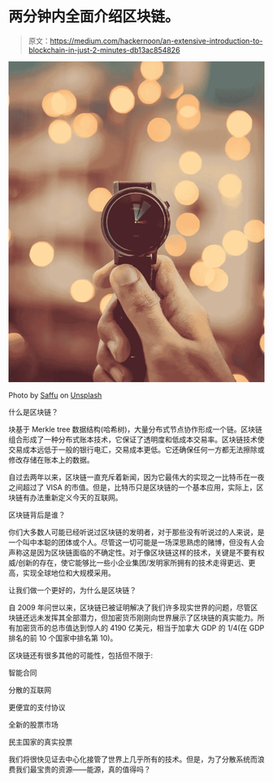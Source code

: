 # 两分钟内全面介绍区块链。

> 原文：<https://medium.com/hackernoon/an-extensive-introduction-to-blockchain-in-just-2-minutes-db13ac854826>

![](img/a045bac45940bbc4dea71adb60abb820.png)

Photo by [Saffu](https://unsplash.com/photos/E4kKGI4oGaU?utm_source=unsplash&utm_medium=referral&utm_content=creditCopyText) on [Unsplash](https://unsplash.com/search/photos/fast?utm_source=unsplash&utm_medium=referral&utm_content=creditCopyText)

什么是区块链？

块基于 Merkle tree 数据结构(哈希树)，大量分布式节点协作形成一个链。区块链组合形成了一种分布式账本技术，它保证了透明度和低成本交易率。区块链技术使交易成本远低于一般的银行电汇，交易成本更低。它还确保任何一方都无法擦除或修改存储在账本上的数据。

自过去两年以来，区块链一直充斥着新闻，因为它最伟大的实现之一比特币在一夜之间超过了 VISA 的市值。但是，比特币只是区块链的一个基本应用，实际上，区块链有办法重新定义今天的互联网。

区块链背后是谁？

你们大多数人可能已经听说过区块链的发明者，对于那些没有听说过的人来说，是一个叫中本聪的团体或个人。尽管这一切可能是一场深思熟虑的赌博，但没有人会声称这是因为区块链面临的不确定性。对于像区块链这样的技术，关键是不要有权威/创新的存在，使它能够比一些小企业集团/发明家所拥有的技术走得更远、更高，实现全球地位和大规模采用。

让我们做一个更好的，为什么是区块链？

自 2009 年问世以来，区块链已被证明解决了我们许多现实世界的问题，尽管区块链还远未发挥其全部潜力，但加密货币刚刚向世界展示了区块链的真实能力。所有加密货币的总市值达到惊人的 4190 亿美元，相当于加拿大 GDP 的 1/4(在 GDP 排名的前 10 个国家中排名第 10)。

区块链还有很多其他的可能性，包括但不限于:

智能合同

分散的互联网

更便宜的支付协议

全新的股票市场

民主国家的真实投票

我们将很快见证去中心化接管了世界上几乎所有的技术。但是，为了分散系统而浪费我们最宝贵的资源——能源，真的值得吗？